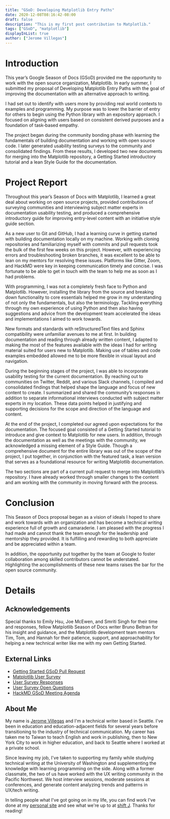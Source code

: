 ```yaml
---
title: "GSoD: Developing Matplotlib Entry Paths"
date: 2020-12-08T08:16:42-08:00
draft: false
description: "This is my first post contribution to Matplotlib."
tags: ["GSoD", "matplotlib"]
displayInList: true
author: ["Jerome Villegas"]
---
```


# Introduction

This year’s Google Season of Docs (GSoD) provided me the opportunity to work with the open source organization, Matplotlib. In early summer, I submitted my proposal of Developing Matplotlib Entry Paths with the goal of improving the documentation with an alternative approach to writing.

I had set out to identify with users more by providing real world contexts to examples and programming. My purpose was to lower the barrier of entry for others to begin using the Python library with an expository approach. I focused on aligning with users based on consistent derived purposes and a foundation of task-based empathy.

The project began during the community bonding phase with learning the fundamentals of building documentation and working with open source code. I later generated usability testing surveys to the community and consolidated findings. From these results, I developed two new documents for merging into the Matplotlib repository, a Getting Started introductory tutorial and a lean Style Guide for the documentation.

# Project Report

Throughout this year’s Season of Docs with Matplotlib, I learned a great deal about working on open source projects, provided contributions of surveying communities and interviewing subject matter experts in documentation usability testing, and produced a comprehensive introductory guide for improving entry-level content with an initiative style guide section.

As a new user to Git and GitHub, I had a learning curve in getting started with building documentation locally on my machine. Working with cloning repositories and familiarizing myself with commits and pull requests took the bulk of the first few weeks on this project. However, with experiencing errors and troubleshooting broken branches, it was excellent to be able to lean on my mentors for resolving these issues. Platforms like Gitter, Zoom, and HackMD were key in keeping communication timely and concise. I was fortunate to be able to get in touch with the team to help me as soon as I had problems.

With programming, I was not a completely fresh face to Python and Matplotlib. However, installing the library from the source and breaking down functionality to core essentials helped me grow in my understanding of not only the fundamentals, but also the terminology. Tackling everything through my own experience of using Python and then also having suggestions and advice from the development team accelerated the ideas and implementations I aimed to work towards.

New formats and standards with reStructuredText files and Sphinx compatibility were unfamiliar avenues to me at first. In building documentation and reading through already written content, I adapted to making the most of the features available with the ideas I had for writing material suited for users new to Matplotlib. Making use of tables and code examples embedded allowed me to be more flexible in visual layout and navigation.

During the beginning stages of the project, I was able to incorporate usability testing for the current documentation. By reaching out to communities on Twitter, Reddit, and various Slack channels, I compiled and consolidated findings that helped shape the language and focus of new content to create. I summarized and shared the community’s responses in addition to separate informational interviews conducted with subject matter experts in my location. These data points helped in justifying and supporting decisions for the scope and direction of the language and content.

At the end of the project, I completed our agreed upon expectations for the documentation. The focused goal consisted of a Getting Started tutorial to introduce and give context to Matplotlib for new users. In addition, through the documentation as well as the meetings with the community, we acknowledged a missing element of a Style Guide. Though a comprehensive document for the entire library was out of the scope of the project, I put together, in conjunction with the featured task, a lean version that serves as a foundational resource for writing Matplotlib documentation.

The two sections are part of a current pull request to merge into Matplotlib’s repository. I have already worked through smaller changes to the content and am working with the community in moving forward with the process.

# Conclusion

This Season of Docs proposal began as a vision of ideals I hoped to share and work towards with an organization and has become a technical writing experience full of growth and camaraderie. I am pleased with the progress I had made and cannot thank the team enough for the leadership and mentorship they provided. It is fulfilling and rewarding to both appreciate and be appreciated within a team.

In addition, the opportunity put together by the team at Google to foster collaboration among skilled contributors cannot be understated. Highlighting the accomplishments of these new teams raises the bar for the open source community.

# Details

## Acknowledgements

Special thanks to Emily Hsu, Joe McEwen, and Smriti Singh for their time and responses, fellow Matplotlib Season of Docs writer Bruno Beltran for his insight and guidance, and the Matplotlib development team mentors Tim, Tom, and Hannah for their patience, support, and approachability for helping a new technical writer like me with my own Getting Started.

## External Links

- [Getting Started GSoD Pull Request](https://github.com/matplotlib/matplotlib/pull/18873)
- [Matplotlib User Survey](https://docs.google.com/forms/d/e/1FAIpQLSfPX13wXNOV5LM4OoHUYT3xtSZzVQ6I3ZA4cvz5P6DKuph4aw/viewform?usp=sf_link)
- [User Survey Responses](https://docs.google.com/spreadsheets/d/1z_bAu7hG-IgtFkM5uPezkUHQvi6gsWKxoDnh0Hz1K5U/edit?usp=sharing)
- [User Survey Open Questions](https://docs.google.com/spreadsheets/d/15EzVNmWVn2SjCUBc-Kt5Y0_entLgvWRMRYy8syt_-Xg/edit?usp=sharing)
- [HackMD GSoD Meeting Agenda](https://hackmd.io/cSNb2JhrSo26zJGag3bvLg)

## About Me

My name is [Jerome Villegas](https://www.linkedin.com/in/jeromefuertevillegas/) and I'm a technical writer based in Seattle. I've been in education and education-adjacent fields for several years before transitioning to the industry of technical communication. My career has taken me to Taiwan to teach English and work in publishing, then to New York City to work in higher education, and back to Seattle where I worked at a private school.

Since leaving my job, I've taken to supporting my family while studying technical writing at the University of Washington and supplementing the knowledge with learning programming on the side. Along with a former classmate, the two of us have worked with the UX writing community in the Pacific Northwest. We host interview sessions, moderate sessions at conferences, and generate content analyzing trends and patterns in UX/tech writing.

In telling people what I've got going on in my life, you can find work I've done at my [personal site](https://jeromefvillegas.wordpress.com) and see what we're up to at [shift J](https://teamshiftj.wordpress.com). Thanks for reading!

